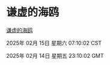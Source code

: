 # 谦虚的海鸥
[谦虚的海鸥](http://219.139.196.114:56308/qxdho/course/base/hotlink/index.php)

2025年 02月 15日 星期六 07:10:02 CST

2025年 02月 14日 星期五 23:10:02 GMT
